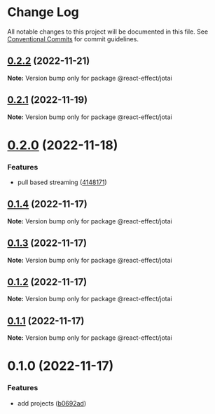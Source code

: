 # Change Log

All notable changes to this project will be documented in this file.
See [Conventional Commits](https://conventionalcommits.org) for commit guidelines.

## [0.2.2](https://github.com/tim-smart/react-effect/compare/@react-effect/jotai@0.2.1...@react-effect/jotai@0.2.2) (2022-11-21)

**Note:** Version bump only for package @react-effect/jotai

## [0.2.1](https://github.com/tim-smart/react-effect/compare/@react-effect/jotai@0.2.0...@react-effect/jotai@0.2.1) (2022-11-19)

**Note:** Version bump only for package @react-effect/jotai

# [0.2.0](https://github.com/tim-smart/react-effect/compare/@react-effect/jotai@0.1.4...@react-effect/jotai@0.2.0) (2022-11-18)

### Features

- pull based streaming ([4148171](https://github.com/tim-smart/react-effect/commit/414817132702976c6550062f6cc1cdd6cbe52e49))

## [0.1.4](https://github.com/tim-smart/react-effect/compare/@react-effect/jotai@0.1.3...@react-effect/jotai@0.1.4) (2022-11-17)

**Note:** Version bump only for package @react-effect/jotai

## [0.1.3](https://github.com/tim-smart/react-effect/compare/@react-effect/jotai@0.1.2...@react-effect/jotai@0.1.3) (2022-11-17)

**Note:** Version bump only for package @react-effect/jotai

## [0.1.2](https://github.com/tim-smart/react-effect/compare/@react-effect/jotai@0.1.1...@react-effect/jotai@0.1.2) (2022-11-17)

**Note:** Version bump only for package @react-effect/jotai

## [0.1.1](https://github.com/tim-smart/react-effect/compare/@react-effect/jotai@0.1.0...@react-effect/jotai@0.1.1) (2022-11-17)

**Note:** Version bump only for package @react-effect/jotai

# 0.1.0 (2022-11-17)

### Features

- add projects ([b0692ad](https://github.com/tim-smart/react-effect/commit/b0692ad727f55c0c0623c2af1cfde45a9bc8dc8c))
